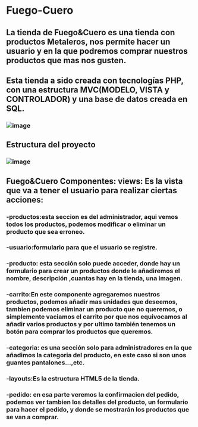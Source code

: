 # Fuego-Cuero
## La tienda de Fuego&Cuero es una tienda con productos Metaleros, nos permite hacer un usuario y en la que podremos comprar nuestros productos que mas nos gusten.
## Esta tienda a sido creada con tecnologías PHP, con una estructura MVC(MODELO, VISTA y CONTROLADOR) y una base de datos creada en SQL.
### ![image](https://github.com/Silkaleex/Fuego-Cuero/assets/82760991/1678a36b-d327-42c6-93d3-c4aac14fb0a7)
## Estructura del proyecto
### ![image](https://github.com/Silkaleex/Fuego-Cuero/assets/82760991/2e68aee9-86b7-44fd-bac8-24111affc8b3)

## Fuego&Cuero Componentes: views: Es la vista que va a tener el usuario para realizar ciertas acciones:
 ### -productos:esta seccion es del administrador, aqui vemos todos los productos, podemos modificar o eliminar un producto que sea erroneo.
 ### -usuario:formulario para que el usuario se registre.
 ### -producto: esta sección solo puede acceder, donde hay un formulario para crear un productos donde le añadiremos el nombre, descripción ,cuantas hay en la tienda, una imagen.
 ### -carrito:En este componente agregaremos nuestros productos, podemos añadir mas unidades que deseemos, tambien podemos eliminar un producto que no queremos, o simplemente vaciamos el carrito por que nos equivocamos al añadir varios productos y por ultimo también tenemos un botón para comprar los productos que queremos.
 ### -categoria: es una sección solo para administradores en la que añadimos la categoria del producto, en este caso si son unos guantes pantalones...,etc.
 ### -layouts:Es la estructura HTML5 de la tienda.
 ### -pedido: en esa parte veremos la confirmacion del pedido, podemos ver tambien los detalles del producto, un formulario para hacer el pedido, y donde se mostrarán los productos que se van a comprar.
